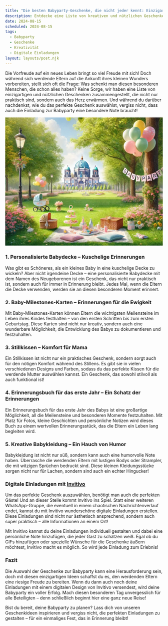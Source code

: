 ```yaml
---
title: "Die besten Babyparty-Geschenke, die nicht jeder kennt: Einzigartige Ideen für werdende Eltern"
description: Entdecke eine Liste von kreativen und nützlichen Geschenken für werdende Eltern, die über die klassischen Optionen hinausgehen, und erfahre, wie du deine Einladungen mit digitalen Designs von Invitivo personalisieren kannst.
date: 2024-08-15
scheduled: 2024-08-15
tags:
  - Babyparty
  - Geschenke
  - Kreativität
  - Digitale Einladungen
layout: layouts/post.njk
---
```


Die Vorfreude auf ein neues Leben bringt so viel Freude mit sich! Doch während sich werdende Eltern auf die Ankunft ihres kleinen Wunders vorbereiten, stellt sich oft die Frage: Was schenkt man diesen besonderen Menschen, die schon alles haben? Keine Sorge, wir haben eine Liste von einzigartigen und nützlichen Geschenken zusammengestellt, die nicht nur praktisch sind, sondern auch das Herz erwärmen. Und während du darüber nachdenkst, wie du das perfekte Geschenk auswählst, vergiss nicht, dass auch die Einladung zur Babyparty eine besondere Note braucht!

![Babyparty Geschenkideen](/img/picnic-park.webp)

### 1. **Personalisierte Babydecke – Kuschelige Erinnerungen**

Was gibt es Schöneres, als ein kleines Baby in eine kuschelige Decke zu wickeln? Aber nicht irgendeine Decke – eine personalisierte Babydecke mit dem Namen des Neugeborenen ist ein Geschenk, das nicht nur praktisch ist, sondern auch für immer in Erinnerung bleibt. Jedes Mal, wenn die Eltern die Decke verwenden, werden sie an diesen besonderen Moment erinnert.

### 2. **Baby-Milestones-Karten – Erinnerungen für die Ewigkeit**

Mit Baby-Milestones-Karten können Eltern die wichtigsten Meilensteine im Leben ihres Kindes festhalten – von den ersten Schritten bis zum ersten Geburtstag. Diese Karten sind nicht nur kreativ, sondern auch eine wunderbare Möglichkeit, die Entwicklung des Babys zu dokumentieren und festzuhalten.

### 3. **Stillkissen – Komfort für Mama**

Ein Stillkissen ist nicht nur ein praktisches Geschenk, sondern sorgt auch für den nötigen Komfort während des Stillens. Es gibt sie in vielen verschiedenen Designs und Farben, sodass du das perfekte Kissen für die werdende Mutter auswählen kannst. Ein Geschenk, das sowohl stilvoll als auch funktional ist!

### 4. **Erinnerungsbuch für das erste Jahr – Ein Schatz der Erinnerungen**

Ein Erinnerungsbuch für das erste Jahr des Babys ist eine großartige Möglichkeit, all die Meilensteine und besonderen Momente festzuhalten. Mit Platz für Fotos, kleine Geschichten und persönliche Notizen wird dieses Buch zu einem wertvollen Erinnerungsstück, das die Eltern ein Leben lang begleiten wird.

### 5. **Kreative Babykleidung – Ein Hauch von Humor**

Babykleidung ist nicht nur süß, sondern kann auch eine humorvolle Note haben. Überrasche die werdenden Eltern mit lustigen Bodys oder Strampler, die mit witzigen Sprüchen bedruckt sind. Diese kleinen Kleidungsstücke sorgen nicht nur für Lachen, sondern sind auch ein echter Hingucker!

### **Digitale Einladungen mit [Invitivo](https://invitivo.com/create)**

Um das perfekte Geschenk auszuwählen, benötigt man auch die perfekten Gäste! Und an dieser Stelle kommt Invitivo ins Spiel. Statt einer weiteren WhatsApp-Gruppe, die eventuell in einem chaotischen Nachrichtenverlauf endet, kannst du mit Invitivo wunderschöne digitale Einladungen erstellen. Diese Einladungen sind nicht nur ästhetisch ansprechend, sondern auch super praktisch – alle Informationen an einem Ort!

Mit Invitivo kannst du deine Einladungen individuell gestalten und dabei eine persönliche Note hinzufügen, die jeder Gast zu schätzen weiß. Egal ob du GIFs hinzufügen oder spezielle Wünsche für die Geschenke äußern möchtest, Invitivo macht es möglich. So wird jede Einladung zum Erlebnis!

### **Fazit**

Die Auswahl der Geschenke zur Babyparty kann eine Herausforderung sein, doch mit diesen einzigartigen Ideen schaffst du es, den werdenden Eltern eine riesige Freude zu bereiten. Wenn du dann auch noch deine Einladungen mit einem digitalen Design von Invitivo versendest, wird deine Babyparty ein voller Erfolg. Mach diesen besonderen Tag unvergesslich für alle Beteiligten – denn schließlich beginnt hier eine ganz neue Reise!

Bist du bereit, deine Babyparty zu planen? Lass dich von unseren Geschenkideen inspirieren und vergiss nicht, die perfekten Einladungen zu gestalten – für ein einmaliges Fest, das in Erinnerung bleibt!
